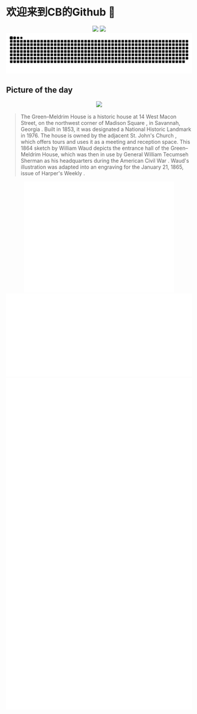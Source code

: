 
# 欢迎来到CB的Github 👋

<div align="center">
  <img height="137px" src="https://github-readme-stats.vercel.app/api?username=SuperCB&show_icons=true&theme=radical" />
  <img height="137px" src="https://github-readme-stats.vercel.app/api/top-langs/?username=SuperCB&hide_title=true&hide_border=true&layout=compact&langs_count=6&text_color=000&icon_color=fff" />
</div>


<div align="center">
    <img src="./contribution-snake/github-contribution-grid-snake.svg" />
</div>



## Picture of the day
<div align="center">
  <img width=400px src="https://upload.wikimedia.org/wikipedia/commons/thumb/c/cb/Entrance_Hall_of_Mr_Chas._Green%27s_house%2C_Savannah_Ga%2C_now_occupied_as_Head_Quarters_by_Gen_Sherman.jpg/600px-Entrance_Hall_of_Mr_Chas._Green%27s_house%2C_Savannah_Ga%2C_now_occupied_as_Head_Quarters_by_Gen_Sherman.jpg" />
</div>

>The  Green–Meldrim House  is a historic house at 14 West Macon Street, on the northwest corner of  Madison Square , in  Savannah, Georgia . Built in 1853, it was designated a  National Historic Landmark  in 1976. The house is owned by the adjacent  St. John's Church , which offers tours and uses it as a meeting and reception space. This 1864 sketch by  William Waud  depicts the entrance hall of the Green–Meldrim House, which was then in use by General  William Tecumseh Sherman  as his headquarters during the  American Civil War . Waud's illustration was adapted into an  engraving  for the January 21, 1865, issue of  Harper's Weekly .



<div align="center">
  <img height="300px" src="base_metrics.svg" />
  <img  src="metrics.plugin.calendar.full.svg" />
</div>


<div align="center">
  <img  src="plugin_metrics.svg" /> 
</div>
